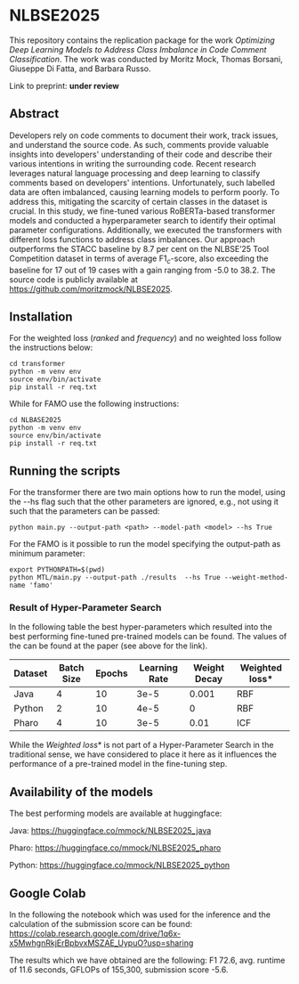 # NLBSE2025

This repository contains the replication package for the work *Optimizing Deep Learning Models to Address Class Imbalance in Code Comment Classification*. The work was conducted by Moritz Mock, Thomas Borsani, Giuseppe Di Fatta, and Barbara Russo.

Link to preprint: **under review**

## Abstract

Developers rely on code comments to document their work, track issues, and understand the source code. As such, comments provide valuable insights into developers' understanding of their code and describe their various intentions in writing the surrounding code. Recent research leverages natural language processing and deep learning to classify comments based on developers' intentions. Unfortunately, such labelled data are often imbalanced, causing learning models to perform poorly.
To address this, mitigating the scarcity of certain classes in the dataset is crucial.
In this study, we fine-tuned various RoBERTa-based transformer models and conducted a hyperparameter search to identify their optimal parameter configurations. Additionally, we executed the transformers with different loss functions to address class imbalances.
Our approach outperforms the STACC baseline by 8.7 per cent on the NLBSE’25 Tool Competition dataset in terms of average F1$_c$-score, also exceeding the baseline for 17 out of 19 cases with a gain ranging from -5.0 to 38.2.
The source code is publicly available at https://github.com/moritzmock/NLBSE2025.

## Installation

For the weighted loss (*ranked* and *frequency*) and no weighted loss follow the instructions below:

```
cd transformer
python -m venv env
source env/bin/activate
pip install -r req.txt
```

While for FAMO use the following instructions:

```
cd NLBASE2025
python -m venv env
source env/bin/activate
pip install -r req.txt
```

## Running the scripts

For the transformer there are two main options how to run the model, using the --hs flag such that the other parameters are ignored, e.g., not using it such that the parameters can be passed:

```
python main.py --output-path <path> --model-path <model> --hs True
```

For the FAMO is it possible to run the model specifying the output-path as minimum parameter:

```
export PYTHONPATH=$(pwd)
python MTL/main.py --output-path ./results  --hs True --weight-method-name 'famo'
```

### Result of Hyper-Parameter Search

In the following table the best hyper-parameters which resulted into the best performing fine-tuned pre-trained models can be found. The values of the can be found at the paper (see above for the link).

| Dataset | Batch Size | Epochs | Learning Rate | Weight Decay | Weighted loss* |
|---------|------------|--------|---------------|--------------|----------------|
| Java    | 4          | 10     | 3e-5          | 0.001        | RBF            |
| Python  | 2          | 10     | 4e-5          | 0            | RBF            |
| Pharo   | 4          | 10     | 3e-5          | 0.01         | ICF            |

While the *Weighted loss** is not part of a Hyper-Parameter Search in the traditional sense, we have considered to place it here as it influences the performance of a pre-trained model in the fine-tuning step.

## Availability of the models
The best performing models are available at huggingface:

Java: https://huggingface.co/mmock/NLBSE2025_java

Pharo: https://huggingface.co/mmock/NLBSE2025_pharo

Python: https://huggingface.co/mmock/NLBSE2025_python

## Google Colab

In the following the notebook which was used for the inference and the calculation of the submission score can be found: https://colab.research.google.com/drive/1q6x-x5MwhgnRkjErBpbvxMSZAE_UypuO?usp=sharing

The results which we have obtained are the following: F1 72.6, avg. runtime of 11.6 seconds, GFLOPs of 155,300, submission score -5.6. 
